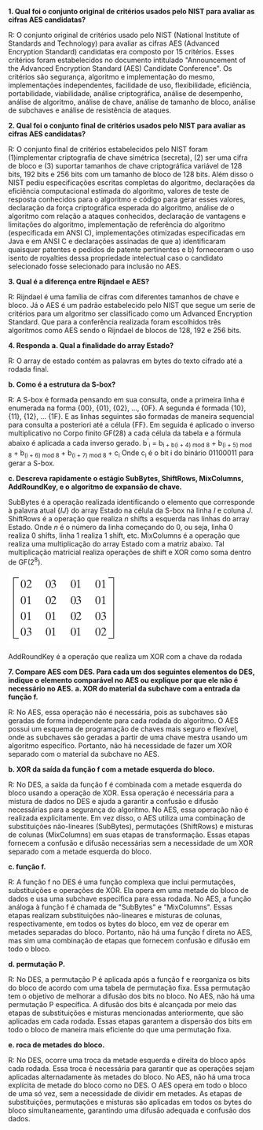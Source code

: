 **1.  Qual foi o conjunto original de critérios usados pelo NIST para avaliar as cifras AES candidatas?**

R: O conjunto original de critérios usado pelo NIST (National Institute of Standards and Technology) para avaliar as cifras AES (Advanced Encryption Standard) candidatas era composto por 15 critérios. Esses critérios foram estabelecidos no documento intitulado "Announcement of the Advanced Encryption Standard (AES) Candidate Conference". Os critérios são segurança, algoritmo e implementação do mesmo, implementações independentes, facilidade de uso, flexibilidade, eficiência, portabilidade, viabilidade, análise criptográfica, análise de desempenho, análise de algoritmo, análise de chave, análise de tamanho de bloco, análise de subchaves e análise de resistência de ataques.

**2. Qual foi o conjunto final de critérios usados pelo NIST para avaliar as cifras AES candidatas?**

R: O conjunto final de critérios estabelecidos pelo NIST foram (1)implementar criptografia de chave simétrica (secreta), (2) ser uma cifra de bloco e (3) suportar tamanhos de chave criptográfica variável de 128 bits, 192 bits e 256 bits com um tamanho de bloco de 128 bits. 
Além disso o NIST pediu especificações escritas completas do algoritmo, declarações da eficiência computacional estimada do algoritmo, valores de teste de resposta conhecidos para o algoritmo e código para gerar esses valores, declaração da força criptográfica esperada do algoritmo, análise de o algoritmo com relação a ataques conhecidos, declaração de vantagens e limitações do algoritmo, implementação de referência do algoritmo (especificada em ANSI C), implementações otimizadas especificadas em Java e em ANSI C e declarações assinadas de que a) identificaram quaisquer patentes e pedidos de patente pertinentes e b) forneceram o uso isento de royalties dessa propriedade intelectual caso o candidato selecionado fosse selecionado para inclusão no AES.

**3. Qual é a diferença entre Rijndael e AES?**

R: Rijndael é uma família de cifras com diferentes tamanhos de chave e bloco. Já o AES é um padrão estabelecido pelo NIST que segue um serie de critérios para um algoritmo ser classificado como um Advanced Encryption Standard. Que para a conferência realizada foram escolhidos três algoritmos como AES sendo o Rijndael de blocos de 128, 192 e 256 bits.

**4. Responda**
**a. Qual a finalidade do array Estado?**

R: O array de estado contém as palavras em bytes do texto cifrado até a rodada final.

**b. Como é a estrutura da S-box?**

R: A S-box é formada pensando em sua consulta, onde a primeira linha é enumerada na forma {00}, {01}, {02}, …, {0F}. A segunda é formada {10}, {11}, {12}, … {1F}. E as linhas seguintes são formadas de maneira sequencial para consulta a posteriori até a célula {FF}. Em seguida é aplicado o inverso multiplicativo no Corpo finito GF(28) a cada célula da tabela e a fórmula abaixo é aplicada a cada inverso gerado. 
b<sup>'</sup><sub>i</sub> = b<sub>i + b(i + 4) mod 8</sub> + b<sub>(i + 5) mod 8</sub> + b<sub>(i + 6) mod 8</sub> + b<sub>(i + 7) mod 8 </sub> + c<sub>i</sub>
Onde c<sub>i</sub> é o bit i do binário 01100011 para gerar a S-box.

**c. Descreva rapidamente o estágio SubBytes, ShiftRows, MixColumns, AddRoundKey, e o algoritmo de expansão de chave.**

SubBytes é a operação realizada identificando o elemento que corresponde à palavra atual {*IJ*} do array Estado na célula da S-box na linha *I* e coluna *J*. 
ShiftRows é a operação que realiza *n* shifts a esquerda nas linhas do array Estado. Onde *n* é o número da linha começando do 0, ou seja, linha 0 realiza 0 shifts, linha 1 realiza 1 shift, etc.
MixColumns é a operação que realiza uma multiplicação do array Estado com a matriz abaixo. Tal multiplicação matricial realiza operações de shift e XOR como soma dentro de GF(2<sup>8</sup>).

![Matriz da encriptação do MixColumns](./img/01.png)

AddRoundKey é a operação que realiza um XOR com a chave da rodada

**7. Compare AES com DES. Para cada um dos seguintes elementos do DES, indique o elemento comparável no AES ou explique por que ele não é necessário no AES.**
**a. XOR do material da subchave com a entrada da função f.**

R: No AES, essa operação não é necessária, pois as subchaves são geradas de forma independente  para cada rodada do algoritmo. O AES possui um esquema de programação de chaves mais seguro e flexível, onde as subchaves são geradas a partir de uma chave mestra usando um algoritmo específico. Portanto, não há necessidade de fazer um XOR separado com o material da subchave no AES.

**b. XOR da saída da função f com a metade esquerda do bloco.**

R: No DES, a saída da função f é combinada com a metade esquerda do bloco usando a operação de XOR. Essa operação é necessária para a mistura de dados no DES e ajuda a garantir a confusão e difusão necessárias para a segurança do algoritmo. No AES, essa operação não é realizada explicitamente. Em vez disso, o AES utiliza uma combinação de substituições não-lineares (SubBytes), permutações (ShiftRows) e misturas de colunas (MixColumns) em suas etapas de transformação. Essas etapas fornecem a confusão e difusão necessárias sem a necessidade de um XOR separado com a metade esquerda do bloco.

**c. função f.**

R: A função f no DES é uma função complexa que inclui permutações, substituições e operações de XOR. Ela opera em uma metade do bloco de dados e usa uma subchave específica para essa rodada. No AES, a função análoga à função f é chamada de "SubBytes" e "MixColumns". Essas etapas realizam substituições não-lineares e misturas de colunas, respectivamente, em todos os bytes do bloco, em vez de operar em metades separadas do bloco. Portanto, não há uma função f direta no AES, mas sim uma combinação de etapas que fornecem confusão e difusão em todo o bloco.

**d. permutação P.**

R: No DES, a permutação P é aplicada após a função f e reorganiza os bits do bloco de acordo com uma tabela de permutação fixa. Essa permutação tem o objetivo de melhorar a difusão dos bits no bloco. No AES, não há uma permutação P específica. A difusão dos bits é alcançada por meio das etapas de substituições e misturas mencionadas anteriormente, que são aplicadas em cada rodada. Essas etapas garantem a dispersão dos bits em todo o bloco de maneira mais eficiente do que uma permutação fixa.

**e. roca de metades do bloco.**

R: No DES, ocorre uma troca da metade esquerda e direita do bloco após cada rodada. Essa troca é necessária para garantir que as operações sejam aplicadas alternadamente às metades do bloco. No AES, não há uma troca explícita de metade do bloco como no DES. O AES opera em todo o bloco de uma só vez, sem a necessidade de dividir em metades. As etapas de substituições, permutações e misturas são aplicadas em todos os bytes do bloco simultaneamente, garantindo uma difusão adequada e confusão dos dados.